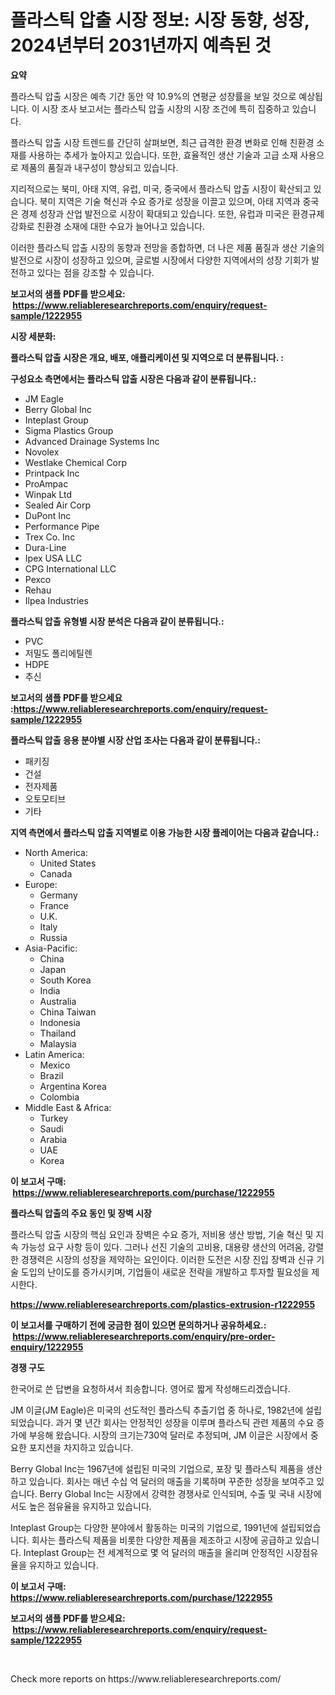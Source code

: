 <p><h1>플라스틱 압출 시장 정보: 시장 동향, 성장, 2024년부터 2031년까지 예측된 것</h1></p><p><strong>요약</strong></p>
<p><p>플라스틱 압출 시장은 예측 기간 동안 약 10.9%의 연평균 성장률을 보일 것으로 예상됩니다. 이 시장 조사 보고서는 플라스틱 압출 시장의 시장 조건에 특히 집중하고 있습니다.</p><p>플라스틱 압출 시장 트렌드를 간단히 살펴보면, 최근 급격한 환경 변화로 인해 친환경 소재를 사용하는 추세가 높아지고 있습니다. 또한, 효율적인 생산 기술과 고급 소재 사용으로 제품의 품질과 내구성이 향상되고 있습니다.</p><p>지리적으로는 북미, 아태 지역, 유럽, 미국, 중국에서 플라스틱 압출 시장이 확산되고 있습니다. 북미 지역은 기술 혁신과 수요 증가로 성장을 이끌고 있으며, 아태 지역과 중국은 경제 성장과 산업 발전으로 시장이 확대되고 있습니다. 또한, 유럽과 미국은 환경규제 강화로 친환경 소재에 대한 수요가 늘어나고 있습니다.</p><p>이러한 플라스틱 압출 시장의 동향과 전망을 종합하면, 더 나은 제품 품질과 생산 기술의 발전으로 시장이 성장하고 있으며, 글로벌 시장에서 다양한 지역에서의 성장 기회가 발전하고 있다는 점을 강조할 수 있습니다.</p></p>
<p><strong>보고서의 샘플 PDF를 받으세요: &nbsp;<a href="https://www.reliableresearchreports.com/enquiry/request-sample/1222955">https://www.reliableresearchreports.com/enquiry/request-sample/1222955</a></strong></p>
<p><strong>시장 세분화:</strong></p>
<p><strong> 플라스틱 압출 시장은 개요, 배포, 애플리케이션 및 지역으로 더 분류됩니다. :</strong></p>
<p><strong>구성요소 측면에서는 플라스틱 압출 시장은 다음과 같이 분류됩니다.:</strong></p>
<p><ul><li>JM Eagle</li><li>Berry Global Inc</li><li>Inteplast Group</li><li>Sigma Plastics Group</li><li>Advanced Drainage Systems Inc</li><li>Novolex</li><li>Westlake Chemical Corp</li><li>Printpack Inc</li><li>ProAmpac</li><li>Winpak Ltd</li><li>Sealed Air Corp</li><li>DuPont Inc</li><li>Performance Pipe</li><li>Trex Co. Inc</li><li>Dura-Line</li><li>Ipex USA LLC</li><li>CPG International LLC</li><li>Pexco</li><li>Rehau</li><li>Ilpea Industries</li></ul></p>
<p><strong> 플라스틱 압출 유형별 시장 분석은 다음과 같이 분류됩니다.:</strong></p>
<p><ul><li>PVC</li><li>저밀도 폴리에틸렌</li><li>HDPE</li><li>추신</li></ul></p>
<p><strong>보고서의 샘플 PDF를 받으세요 :<a href="https://www.reliableresearchreports.com/enquiry/request-sample/1222955">https://www.reliableresearchreports.com/enquiry/request-sample/1222955</a></strong></p>
<p><strong> 플라스틱 압출 응용 분야별 시장 산업 조사는 다음과 같이 분류됩니다.:</strong></p>
<p><ul><li>패키징</li><li>건설</li><li>전자제품</li><li>오토모티브</li><li>기타</li></ul></p>
<p><strong>지역 측면에서 플라스틱 압출 지역별로 이용 가능한 시장 플레이어는 다음과 같습니다.:</strong></p>
<p><ul>
    <li>
        North America:
        <ul>
            <li>United States</li>
            <li>Canada</li>
        </ul>
    </li>
    <li>
        Europe:
        <ul>
            <li>Germany</li>
            <li>France</li>
            <li>U.K.</li>
            <li>Italy</li>
            <li>Russia</li>
        </ul>
    </li>
    <li>
        Asia-Pacific:
        <ul>
            <li>China</li>
            <li>Japan</li>
            <li>South Korea</li>
            <li>India</li>
            <li>Australia</li>
            <li>China Taiwan</li>
            <li>Indonesia</li>
            <li>Thailand</li>
            <li>Malaysia</li>
        </ul>
    </li>
    <li>
        Latin America:
        <ul>
            <li>Mexico</li>
            <li>Brazil</li>
            <li>Argentina Korea</li>
            <li>Colombia</li>
        </ul>
    </li>
    <li>
        Middle East & Africa:
        <ul>
            <li>Turkey</li>
            <li>Saudi</li>
            <li>Arabia</li>
            <li>UAE</li>
            <li>Korea</li>
        </ul>
    </li>
    </ul></p>
<p><strong>이 보고서 구매: &nbsp;<a href="https://www.reliableresearchreports.com/purchase/1222955">https://www.reliableresearchreports.com/purchase/1222955</a></strong></p>
<p><strong>플라스틱 압출의 주요 동인 및 장벽 시장</strong></p>
<p><p>플라스틱 압출 시장의 핵심 요인과 장벽은 수요 증가, 저비용 생산 방법, 기술 혁신 및 지속 가능성 요구 사항 등이 있다. 그러나 선진 기술의 고비용, 대용량 생산의 어려움, 강렬한 경쟁력은 시장의 성장을 제약하는 요인이다. 이러한 도전은 시장 진입 장벽과 신규 기술 도입의 난이도를 증가시키며, 기업들이 새로운 전략을 개발하고 투자할 필요성을 제시한다.</p></p>
<p><strong><a href="https://www.reliableresearchreports.com/plastics-extrusion-r1222955">https://www.reliableresearchreports.com/plastics-extrusion-r1222955</a></strong></p>
<p><strong>이 보고서를 구매하기 전에 궁금한 점이 있으면 문의하거나 공유하세요.: &nbsp;<a href="https://www.reliableresearchreports.com/enquiry/pre-order-enquiry/1222955">https://www.reliableresearchreports.com/enquiry/pre-order-enquiry/1222955</a></strong></p>
<p><strong>경쟁 구도</strong></p>
<p><p>한국어로 쓴 답변을 요청하셔서 죄송합니다. 영어로 짧게 작성해드리겠습니다.</p><p>JM 이글(JM Eagle)은 미국의 선도적인 플라스틱 추출기업 중 하나로, 1982년에 설립되었습니다. 과거 몇 년간 회사는 안정적인 성장을 이루며 플라스틱 관련 제품의 수요 증가에 부응해 왔습니다. 시장의 크기는730억 달러로 추정되며, JM 이글은 시장에서 중요한 포지션을 차지하고 있습니다.</p><p>Berry Global Inc는 1967년에 설립된 미국의 기업으로, 포장 및 플라스틱 제품을 생산하고 있습니다. 회사는 매년 수십 억 달러의 매출을 기록하며 꾸준한 성장을 보여주고 있습니다. Berry Global Inc는 시장에서 강력한 경쟁사로 인식되며, 수출 및 국내 시장에서도 높은 점유율을 유지하고 있습니다.</p><p>Inteplast Group는 다양한 분야에서 활동하는 미국의 기업으로, 1991년에 설립되었습니다. 회사는 플라스틱 제품을 비롯한 다양한 제품을 제조하고 시장에 공급하고 있습니다. Inteplast Group는 전 세계적으로 몇 억 달러의 매출을 올리며 안정적인 시장점유율을 유지하고 있습니다.</p></p>
<p><strong>이 보고서 구매: &nbsp; <a href="https://www.reliableresearchreports.com/purchase/1222955">https://www.reliableresearchreports.com/purchase/1222955</a></strong></p>
<p><strong>보고서의 샘플 PDF를 받으세요: &nbsp;<a href="https://www.reliableresearchreports.com/enquiry/request-sample/1222955">https://www.reliableresearchreports.com/enquiry/request-sample/1222955</a></strong><strong></strong></p>
<p>&nbsp;</p>
<p>Check more reports on https://www.reliableresearchreports.com/</p>